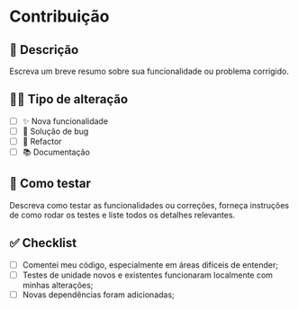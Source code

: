# Contribuição

## 📝 Descrição

Escreva um breve resumo sobre sua funcionalidade ou problema corrigido.

## 🧑‍💻 Tipo de alteração

- [ ] ✨ Nova funcionalidade
- [ ] 🐛 Solução de bug
- [ ] 👷 Refactor
- [ ] 📚 Documentação

## 🧪 Como testar

Descreva como testar as funcionalidades ou correções, forneça instruções de como rodar os testes e liste todos os detalhes relevantes.

## ✅ Checklist

- [ ] Comentei meu código, especialmente em áreas difíceis de entender;
- [ ] Testes de unidade novos e existentes funcionaram localmente com minhas alterações;
- [ ] Novas dependências foram adicionadas;
